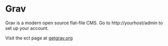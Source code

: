 # Grav

Grav is a modern open source flat-file CMS.
Go to http://yourhost/admin to set up your account.

Visit the ect page at [getgrav.org](https://getgrav.org)
